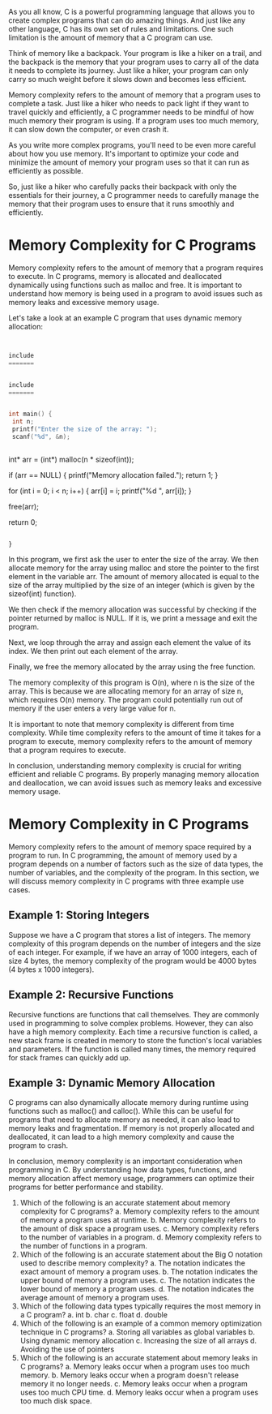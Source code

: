As you all know, C is a powerful programming language that allows you to create complex programs that can do amazing things. And just like any other language, C has its own set of rules and limitations. One such limitation is the amount of memory that a C program can use.


Think of memory like a backpack. Your program is like a hiker on a trail, and the backpack is the memory that your program uses to carry all of the data it needs to complete its journey. Just like a hiker, your program can only carry so much weight before it slows down and becomes less efficient.


Memory complexity refers to the amount of memory that a program uses to complete a task. Just like a hiker who needs to pack light if they want to travel quickly and efficiently, a C programmer needs to be mindful of how much memory their program is using. If a program uses too much memory, it can slow down the computer, or even crash it.


As you write more complex programs, you'll need to be even more careful about how you use memory. It's important to optimize your code and minimize the amount of memory your program uses so that it can run as efficiently as possible.


So, just like a hiker who carefully packs their backpack with only the essentials for their journey, a C programmer needs to carefully manage the memory that their program uses to ensure that it runs smoothly and efficiently.


Memory Complexity for C Programs
================================


Memory complexity refers to the amount of memory that a program requires to execute. In C programs, memory is allocated and deallocated dynamically using functions such as malloc and free. It is important to understand how memory is being used in a program to avoid issues such as memory leaks and excessive memory usage.


Let's take a look at an example C program that uses dynamic memory allocation:


```c


include
=======


include
=======


int main() {
 int n;
 printf("Enter the size of the array: ");
 scanf("%d", &n);



```
int* arr = (int*) malloc(n * sizeof(int));

if (arr == NULL) {
    printf("Memory allocation failed.");
    return 1;
}

for (int i = 0; i < n; i++) {
    arr[i] = i;
    printf("%d ", arr[i]);
}

free(arr);

return 0;

```

}
```


In this program, we first ask the user to enter the size of the array. We then allocate memory for the array using malloc and store the pointer to the first element in the variable arr. The amount of memory allocated is equal to the size of the array multiplied by the size of an integer (which is given by the sizeof(int) function).


We then check if the memory allocation was successful by checking if the pointer returned by malloc is NULL. If it is, we print a message and exit the program.


Next, we loop through the array and assign each element the value of its index. We then print out each element of the array.


Finally, we free the memory allocated by the array using the free function.


The memory complexity of this program is O(n), where n is the size of the array. This is because we are allocating memory for an array of size n, which requires O(n) memory. The program could potentially run out of memory if the user enters a very large value for n.


It is important to note that memory complexity is different from time complexity. While time complexity refers to the amount of time it takes for a program to execute, memory complexity refers to the amount of memory that a program requires to execute.


In conclusion, understanding memory complexity is crucial for writing efficient and reliable C programs. By properly managing memory allocation and deallocation, we can avoid issues such as memory leaks and excessive memory usage.


Memory Complexity in C Programs
===============================


Memory complexity refers to the amount of memory space required by a program to run. In C programming, the amount of memory used by a program depends on a number of factors such as the size of data types, the number of variables, and the complexity of the program. In this section, we will discuss memory complexity in C programs with three example use cases.


Example 1: Storing Integers
---------------------------


Suppose we have a C program that stores a list of integers. The memory complexity of this program depends on the number of integers and the size of each integer. For example, if we have an array of 1000 integers, each of size 4 bytes, the memory complexity of the program would be 4000 bytes (4 bytes x 1000 integers). 


Example 2: Recursive Functions
------------------------------


Recursive functions are functions that call themselves. They are commonly used in programming to solve complex problems. However, they can also have a high memory complexity. Each time a recursive function is called, a new stack frame is created in memory to store the function's local variables and parameters. If the function is called many times, the memory required for stack frames can quickly add up. 


Example 3: Dynamic Memory Allocation
------------------------------------


C programs can also dynamically allocate memory during runtime using functions such as malloc() and calloc(). While this can be useful for programs that need to allocate memory as needed, it can also lead to memory leaks and fragmentation. If memory is not properly allocated and deallocated, it can lead to a high memory complexity and cause the program to crash.


In conclusion, memory complexity is an important consideration when programming in C. By understanding how data types, functions, and memory allocation affect memory usage, programmers can optimize their programs for better performance and stability.


1. Which of the following is an accurate statement about memory complexity for C programs?
a. Memory complexity refers to the amount of memory a program uses at runtime.
b. Memory complexity refers to the amount of disk space a program uses.
c. Memory complexity refers to the number of variables in a program.
d. Memory complexity refers to the number of functions in a program.
2. Which of the following is an accurate statement about the Big O notation used to describe memory complexity?
a. The notation indicates the exact amount of memory a program uses.
b. The notation indicates the upper bound of memory a program uses.
c. The notation indicates the lower bound of memory a program uses.
d. The notation indicates the average amount of memory a program uses.
3. Which of the following data types typically requires the most memory in a C program?
a. int
b. char
c. float
d. double
4. Which of the following is an example of a common memory optimization technique in C programs?
a. Storing all variables as global variables
b. Using dynamic memory allocation
c. Increasing the size of all arrays
d. Avoiding the use of pointers
5. Which of the following is an accurate statement about memory leaks in C programs?
a. Memory leaks occur when a program uses too much memory.
b. Memory leaks occur when a program doesn't release memory it no longer needs.
c. Memory leaks occur when a program uses too much CPU time.
d. Memory leaks occur when a program uses too much disk space.


